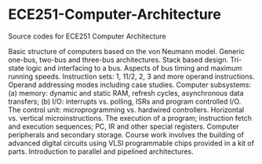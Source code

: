 # ECE251-Computer-Architecture
Source codes for ECE251 Computer Architecture

Basic structure of computers based on the von Neumann model. Generic one-bus, two-bus and three-bus architectures. Stack based design. Tri-state logic and interfacing to a bus. Aspects of bus timing and maximum running speeds. Instruction sets: 1, 11/2, 2, 3 and more operand instructions. Operand addressing modes including case studies. Computer subsystems: (a) memory: dynamic and static RAM, refresh cycles, asynchronous data transfers; (b) I/O: interrupts vs. polling, ISRs and program controlled I/O. The control unit: microprogramming vs. hardwired controllers. Horizontal vs. vertical microinstructions. The execution of a program; instruction fetch and execution sequences; PC, IR and other special registers. Computer peripherals and secondary storage. Course work involves the building of advanced digital circuits using VLSI programmable chips provided in a kit of parts. Introduction to parallel and pipelined architectures. 
